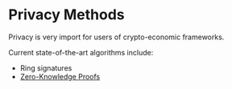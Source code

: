 # Privacy Methods

Privacy is very import for users of crypto-economic frameworks.

Current state-of-the-art algorithms include:
* Ring signatures
* [Zero-Knowledge Proofs](zk-SNARKS.md)
